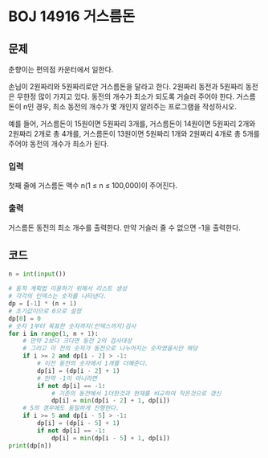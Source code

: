 # BOJ 14916 거스름돈

## 문제

춘향이는 편의점 카운터에서 일한다.

손님이 2원짜리와 5원짜리로만 거스름돈을 달라고 한다. 2원짜리 동전과 5원짜리 동전은 무한정 많이 가지고 있다. 동전의 개수가 최소가 되도록 거슬러 주어야 한다. 거스름돈이 n인 경우, 최소 동전의 개수가 몇 개인지 알려주는 프로그램을 작성하시오.

예를 들어, 거스름돈이 15원이면 5원짜리 3개를, 거스름돈이 14원이면 5원짜리 2개와 2원짜리 2개로 총 4개를, 거스름돈이 13원이면 5원짜리 1개와 2원짜리 4개로 총 5개를 주어야 동전의 개수가 최소가 된다.

### 입력

첫째 줄에 거스름돈 액수 n(1 ≤ n ≤ 100,000)이 주어진다.

### 출력

거스름돈 동전의 최소 개수를 출력한다. 만약 거슬러 줄 수 없으면 -1을 출력한다.



## 코드

```python
n = int(input())

# 동적 계획법 이용하기 위해서 리스트 생성
# 각각의 인덱스는 숫자를 나타낸다.
dp = [-1] * (n + 1)
# 초기값이므로 0으로 설정
dp[0] = 0
# 숫자 1부터 목표한 숫자까지(인덱스까지)검사
for i in range(1, n + 1):
    # 만약 2보다 크다면 동전 2의 검사대상
    # 그리고 이 전의 숫자가 동전으로 나누어지는 숫자였을시만 해당
    if i >= 2 and dp[i - 2] > -1:
        # 이전 동전의 숫자에서 1개를 더해준다.
        dp[i] = (dp[i - 2] + 1)
        # 만약 -1이 아니라면
        if not dp[i] == -1:
            # 기존의 동전에서 1더한것과 현재를 비교하여 작은것으로 갱신
            dp[i] = min(dp[i - 2] + 1, dp[i])
    # 5의 경우에도 동일하게 진행한다.
    if i >= 5 and dp[i - 5] > -1:
        dp[i] = (dp[i - 5] + 1)
        if not dp[i] == -1:
            dp[i] = min(dp[i - 5] + 1, dp[i])
print(dp[n])
```

